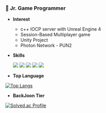 ### :seedling: Jr. Game Programmer

- **Interest**
  * c++ IOCP server with Unreal Engine 4
  * Session-Based Multiplayer game
  * Unity Project
  * Photon Network - PUN2

- **Skills**

    <img src="https://img.shields.io/badge/C-A8B9CC?style=flat-square&logo=c&logoColor=white"/> <img src="https://img.shields.io/badge/C++-00599C?style=flat-square&logo=cplusplus&logoColor=white"/> <img src="https://img.shields.io/badge/Ubuntu_Linux-E95420?style=flat-square&logo=ubuntu&logoColor=white"/> <img src="https://img.shields.io/badge/Windows_Socket-0078D6?style=flat-square&logo=Windows&logoColor=white"/> <img src="https://img.shields.io/badge/MySQL-4479A1?style=flat-square&logo=MySQL&logoColor=white"/>
    <!--<img src="https://img.shields.io/badge/AWS-232F3E?style=flat-square&logo=amazonaws&logoColor=white"/>-->

- **Top Language**

[![Top Langs](https://github-readme-stats.vercel.app/api/top-langs/?username=jkl7142&layout=compact)](https://github.com/anuraghazra/github-readme-stats)

- **BackJoon Tier**

[![Solved.ac Profile](http://mazassumnida.wtf/api/v2/generate_badge?boj=jkl7142)](https://solved.ac/jkl7142)
